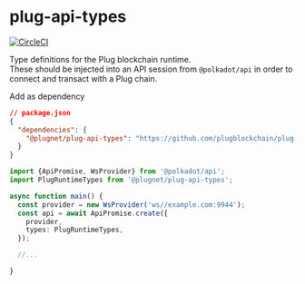 # plug-api-types
[![CircleCI](https://circleci.com/gh/plugblockchain/plug-api-types.svg?style=svg)](https://circleci.com/gh/plugblockchain/plug-api-types)

Type definitions for the Plug blockchain runtime.  
These should be injected into an API session from `@polkadot/api` in order to connect and transact with
a Plug chain.

Add as dependency
```json
// package.json
{ 
  "dependencies": {
    "@plugnet/plug-api-types": "https://github.com/plugblockchain/plug-api-types.git"
  }
}
```

```ts
import {ApiPromise, WsProvider} from '@polkadot/api';
import PlugRuntimeTypes from '@plugnet/plug-api-types';

async function main() {
  const provider = new WsProvider('ws//example.com:9944');
  const api = await ApiPromise.create({ 
    provider,
    types: PlugRuntimeTypes,
  });

  //...

}
```
